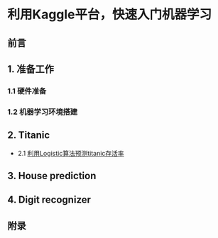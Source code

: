 # 利用Kaggle平台，快速入门机器学习

## 前言

## 1. 准备工作

### 1.1 硬件准备

### 1.2 机器学习环境搭建

## 2. Titanic

- 2.1 [利用Logistic算法预测titanic存活率](titanic/2-1-Logistic_predict_Titanic.ipynb)

## 3. House prediction

## 4. Digit recognizer

## 附录
